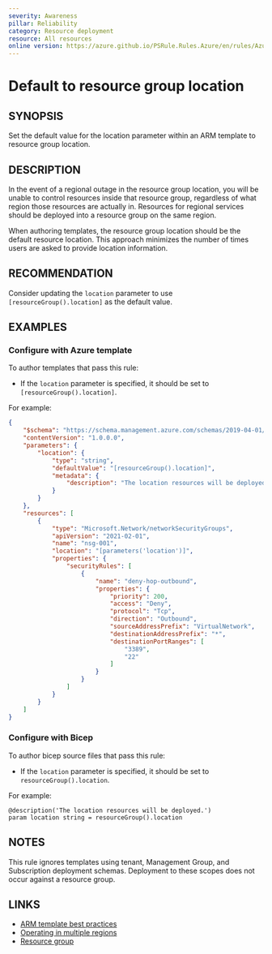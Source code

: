 ```yaml
---
severity: Awareness
pillar: Reliability
category: Resource deployment
resource: All resources
online version: https://azure.github.io/PSRule.Rules.Azure/en/rules/Azure.Template.LocationDefault/
---
```


# Default to resource group location

## SYNOPSIS

Set the default value for the location parameter within an ARM template to resource group location.

## DESCRIPTION

In the event of a regional outage in the resource group location,
you will be unable to control resources inside that resource group,
regardless of what region those resources are actually in.
Resources for regional services should be deployed into a resource group on the same region.

When authoring templates, the resource group location should be the default resource location.
This approach minimizes the number of times users are asked to provide location information.

## RECOMMENDATION

Consider updating the `location` parameter to use `[resourceGroup().location]` as the default value.

## EXAMPLES

### Configure with Azure template

To author templates that pass this rule:

- If the `location` parameter is specified, it should be set to `[resourceGroup().location]`.

For example:

```json
{
    "$schema": "https://schema.management.azure.com/schemas/2019-04-01/deploymentTemplate.json#",
    "contentVersion": "1.0.0.0",
    "parameters": {
        "location": {
            "type": "string",
            "defaultValue": "[resourceGroup().location]",
            "metadata": {
                "description": "The location resources will be deployed."
            }
        }
    },
    "resources": [
        {
            "type": "Microsoft.Network/networkSecurityGroups",
            "apiVersion": "2021-02-01",
            "name": "nsg-001",
            "location": "[parameters('location')]",
            "properties": {
                "securityRules": [
                    {
                        "name": "deny-hop-outbound",
                        "properties": {
                            "priority": 200,
                            "access": "Deny",
                            "protocol": "Tcp",
                            "direction": "Outbound",
                            "sourceAddressPrefix": "VirtualNetwork",
                            "destinationAddressPrefix": "*",
                            "destinationPortRanges": [
                                "3389",
                                "22"
                            ]
                        }
                    }
                ]
            }
        }
    ]
}
```

### Configure with Bicep

To author bicep source files that pass this rule:

- If the `location` parameter is specified, it should be set to `resourceGroup().location`.

For example:

```bicep
@description('The location resources will be deployed.')
param location string = resourceGroup().location
```

## NOTES

This rule ignores templates using tenant, Management Group, and Subscription deployment schemas.
Deployment to these scopes does not occur against a resource group.

## LINKS

- [ARM template best practices](https://docs.microsoft.com/azure/azure-resource-manager/templates/template-best-practices#location-recommendations-for-parameters)
- [Operating in multiple regions](https://learn.microsoft.com/azure/architecture/framework/resiliency/app-design#operating-in-multiple-regions)
- [Resource group](https://docs.microsoft.com/azure/azure-resource-manager/templates/template-best-practices#resource-group)
